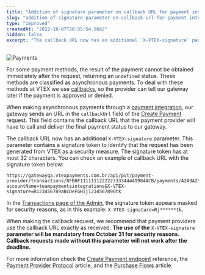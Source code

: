 ```yaml
---
title: "Addition of signature parameter on callback URL for payment integrations"
slug: "addition-of-signature-parameter-on-callback-url-for-payment-integrations"
type: "improved"
createdAt: "2022-10-07T20:55:54.566Z"
hidden: false
excerpt: "The callback URL now has an additional `X-VTEX-signature` parameter. This parameter contains a signature token to identify that the request has been generated from VTEX as a security measure."
---
```


![Payments](https://cdn.jsdelivr.net/gh/vtexdocs/dev-portal-content@main/images/addition-of-signature-parameter-on-callback-url-for-payment-integrations-0.png)

For some payment methods, the result of the payment cannot be obtained immediately after the request, returning an `undefined` status. These methods are classified as asynchronous payments. To deal with these methods at VTEX we use [callbacks](https://help.vtex.com/tutorial/payment-provider-protocol--RdsT2spdq80MMwwOeEq0m#payment-authorization), so the provider can tell our gateway later if the payment is approved or denied.

When making asynchronous payments through a [payment integration](https://developers.vtex.com/vtex-rest-api/docs/payments-integration-payment-provider-protocol), our gateway sends an URL in the `callbackUrl` field of the [Create Payment](https://developers.vtex.com/vtex-rest-api/reference/createpayment) request. This field contains the callback URL that the payment provider will have to call and deliver the final payment status to our gateway.

The callback URL now has an additional `X-VTEX-signature` parameter. This parameter contains a signature token to identify that the request has been generated from VTEX as a security measure. The signature token has at most 32 characters. You can check an example of callback URL with the signature token below:  

```
https://gatewayqa.vtexpayments.com.br/api/pvt/payment-provider/transactions/8FB0F111111122222333344449984ACB/payments/A2A9A25B11111111222222333327883C/callback?accountName=teampaymentsintegrations&X-VTEX-signature=R123456789aBcDeFGHij1234567890tk
```

In the [Transactions page of the Admin](https://help.vtex.com/en/tutorial/how-to-view-the-orders-details--tutorials_452), the signature token appears masked for security reasons, as in this example: `X-VTEX-signature=Rj******tk`.

When making the callback request, we recommend that payment providers use the callback URL exactly as received. **The use of the** `X-VTEX-signature` **parameter will be mandatory from October 31 for security reasons. Callback requests made without this parameter will not work after the deadline.**

For more information check the [Create Payment endpoint](https://developers.vtex.com/vtex-rest-api/reference/createpayment#callback-url) reference, the [Payment Provider Protocol](https://help.vtex.com/en/tutorial/payment-provider-protocol--RdsT2spdq80MMwwOeEq0m#callback-url) article, and the [Purchase Flows](https://developers.vtex.com/vtex-rest-api/docs/payments-integration-purchase-flows#callback-url) article.
